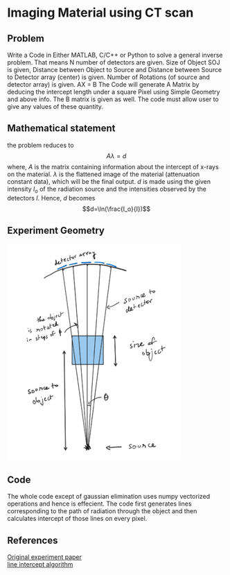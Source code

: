 # Imaging Material using CT scan

## Problem

Write a Code in Either MATLAB, C/C++ or Python to solve a general inverse problem. That means N number of detectors are given. Size of Object SOJ is given, Distance between Object to Source and Distance between Source to Detector array (center) is given. Number of Rotations (of source and detector array) is given. AX = B The Code will generate A Matrix by deducing the intercept length under a square Pixel using Simple Geometry and above info. The B matrix is given as well. The code must allow user to give any values of these quantity.

## Mathematical statement

the problem reduces to
$$A \lambda = d$$
where, $A$ is the matrix containing information about the intercept of x-rays on the material.
$\lambda$ is the flattened image of the material (attenuation constant data), which will be the final output.
$d$ is made using the given intensity $I_o$ of the  radiation source and the intensities observed by the detectors $I$.
Hence, $d$ becomes $$d=\ln(\frac{I_o}{I})$$

## Experiment Geometry
<img src="../assets/ct_reconstruction_apparatus.png" height="500">

## Code
The whole code except of gaussian elimination uses numpy vectorized operations and hence is effecient. The code first generates lines corresponding to the path of radiation through the object and then calculates intercept of those lines on every pixel.

## References

[Original experiment paper](https://www.sciencedirect.com/science/article/pii/S0939388923000880)\
[line intercept algorithm ](https://stackoverflow.com/questions/3609382/calculating-the-length-of-intersections-through-a-2d-grid)
